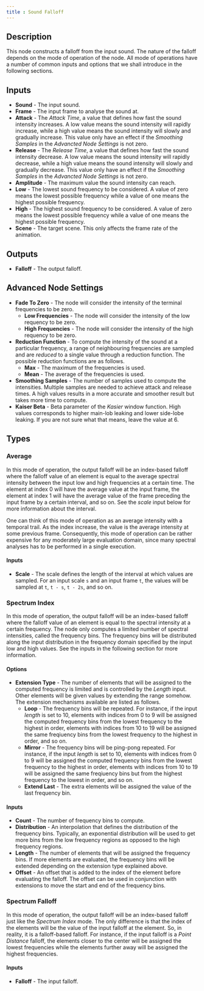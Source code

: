 ```yaml
---
title : Sound Falloff
---
```


## Description

This node constructs a falloff from the input sound. The nature of the falloff
depends on the mode of operation of the node. All mode of operations have a
number of common inputs and options that we shall introduce in the following
sections.

## Inputs

- **Sound** - The input sound.
- **Frame** - The input frame to analyse the sound at.
- **Attack** - The *Attack Time*, a value that defines how fast the sound
  intensity increases. A low value means the sound intensity will rapidly
  increase, while a high value means the sound intensity will slowly and
  gradually increase. This value only have an effect if the *Smoothing Samples*
  in the *Advancted Node Settings* is not zero.
- **Release** - The *Release Time*, a value that defines how fast the sound
  intensity decrease. A low value means the sound intensity will rapidly
  decrease, while a high value means the sound intensity will slowly and
  gradually decrease. This value only have an effect if the *Smoothing Samples*
  in the *Advancted Node Settings* is not zero.
- **Amplitude** - The maximum value the sound intensity can reach.
- **Low** - The lowest sound frequency to be considered. A value of zero means
  the lowest possible frequency while a value of one means the highest possible
  frequency.
- **High** - The highest sound frequency to be considered. A value of zero
  means the lowest possible frequency while a value of one means the highest
  possible frequency.
- **Scene** - The target scene. This only affects the frame rate of the
  animation.

## Outputs

- **Falloff** - The output falloff.

## Advanced Node Settings

- **Fade To Zero** - The node will consider the intensity of the terminal
  frequencies to be zero.
  - **Low Frequencies** - The node will consider the intensity of the low
    requency to be zero.
  - **High Frequencies** - The node will consider the intensity of the high
    requency to be zero.
- **Reduction Function** - To compute the intensity of the sound at a
  particular frequency, a range of neighbouring frequencies are sampled and
  are *reduced* to a single value through a reduction function. The possible
  reduction functions are as follows.
  - **Max** - The maximum of the frequencies is used.
  - **Mean** - The average of the frequencies is used.
- **Smoothing Samples** - The number of samples used to compute the
  intensities. Multiple samples are needed to achieve attack and release times.
  A high values results in a more accurate and smoother result but takes more
  time to compute.
- **Kaiser Beta** - Beta parameter of the *Kasier* window function. High values
  corresponds to higher main-lob leaking and lower side-lobe leaking. If you
  are not sure what that means, leave the value at 6.

## Types

### Average

In this mode of operation, the output falloff will be an index-based falloff
where the falloff value of an element is equal to the average spectral
intensity between the input low and high frequencies at a certain time. The
element at index 0 will have the average value at the input frame, the element
at index 1 will have the average value of the frame preceding the input frame
by a certain interval, and so on. See the *scale* input below for more
information about the interval.

One can think of this mode of operation as an average intensity with a temporal
trail. As the index increase, the value is the average intensity at some
previous frame. Consequently, this mode of operation can be rather expensive
for any moderately large evaluation domain, since many spectral analyses has to
be performed in a single execution.

#### Inputs

- **Scale** - The scale defines the length of the interval at which values are
  sampled. For an input scale `s` and an input frame `t`, the values will be
  sampled at `t`, `t - s`, `t - 2s`, and so on.

### Spectrum Index

In this mode of operation, the output falloff will be an index-based falloff
where the falloff value of an element is equal to the spectral intensity at a
certain frequency. The node only computes a limited number of spectral
intensities, called the frequency bins. The frequency bins will be distributed
along the input distribution in the frequency domain specified by the input low
and high values. See the inputs in the following section for more information.

#### Options

- **Extension Type** - The number of elements that will be assigned to the
  computed frequency is limited and is controlled by the *Length* input. Other
  elements will be given values by extending the range somehow. The extension
  mechanisms available are listed as follows.
  - **Loop** - The frequency bins will be repeated. For instance, if the input
    *length* is set to 10, elements with indices from 0 to 9 will be assigned
    the computed frequency bins from the lowest frequency to the highest in
    order, elements with indices from 10 to 19 will be assigned the same
    freqiuency bins from the lowest frequency to the highest in order, and so
    on.
  - **Mirror** - The frequency bins will be ping-pong repeated. For instance,
    if the input *length* is set to 10, elements with indices from 0 to 9 will
    be assigned the computed frequency bins from the lowest frequency to the
    highest in order, elements with indices from 10 to 19 will be assigned the
    same freqiuency bins but from the highest frequency to the lowest in order,
    and so on.
  - **Extend Last** - The extra elements will be assigned the value of the
    last frequency bin.

#### Inputs

- **Count** - The number of frequency bins to compute.
- **Distribution** - An interpolation that defines the distribution of the
  frequency bins. Typically, an exponential distribution will be used to get
  more bins from the low frequency regions as opposed to the high frequency
  regions.
- **Length** - The number of elements that will be assigned the frequency bins.
  If more elements are evaluated, the frequency bins will be extended depending
  on the extension type explained above.
- **Offset** - An offset that is added to the index of the element before
  evaluating the falloff. The offset can be used in conjunction with extensions
  to move the start and end of the frequency bins.

### Spectrum Falloff

In this mode of operation, the output falloff will be an index-based falloff
just like the *Spectrum Index* mode. The only difference is that the index of
the elements will be the value of the input falloff at the element. So, in
reality, it is a falloff-based falloff. For instance, if the input falloff is a
*Point Distance* falloff, the elements closer to the center will be assigned
the lowest frequencies while the elements further away will be assigned the
highest frequencies.

#### Inputs

- **Falloff** - The input falloff.
